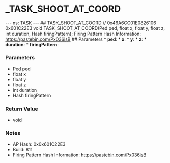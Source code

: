 # _TASK_SHOOT_AT_COORD

--- ns: TASK --- ## TASK_SHOOT_AT_COORD  // 0x46A6CC01E0826106 0x601C22E3 void TASK_SHOOT_AT_COORD(Ped ped, float x, float y, float z, int duration, Hash firingPattern);  Firing Pattern Hash Information: https://pastebin.com/Px036isB  ## Parameters * **ped**: * **x**: * **y**: * **z**: * **duration**: * **firingPattern**:

### Parameters
* Ped ped
* float x
* float y
* float z
* int duration
* Hash firingPattern

### Return Value
* void

### Notes
* AP Hash: 0x0x601C22E3
* Build: 811
* Firing Pattern Hash Information: https://pastebin.com/Px036isB

